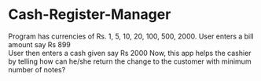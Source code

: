 # Cash-Register-Manager
Program has currencies of Rs. 1, 5, 10, 20, 100, 500, 2000.
User enters a bill amount say Rs 899     
User then enters a cash given say Rs 2000
Now, this app helps the cashier by telling how can he/she return the change to the customer with minimum number of notes?
